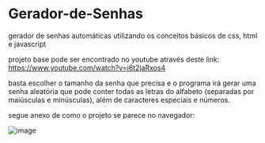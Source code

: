 # Gerador-de-Senhas
gerador de senhas automáticas utilizando os conceitos básicos de css, html e javascript

projeto base pode ser encontrado no youtube através deste link: https://www.youtube.com/watch?v=i6t2jaRxos4

basta escolher o tamanho da senha que precisa e o programa irá gerar uma senha aleatória que pode conter todas as letras do alfabeto (separadas por maiúsculas e minúsculas), além de caracteres especiais e números.

segue anexo de como o projeto se parece no navegador:

![image](https://user-images.githubusercontent.com/112776678/210270832-19cccef8-27ec-47bc-81ba-8ddd2c270847.png)
